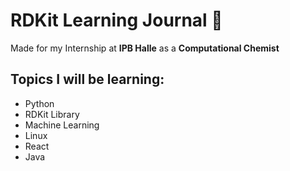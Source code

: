 # RDKit Learning Journal 🧪

Made for my Internship at **IPB Halle** as a **Computational Chemist**

## Topics I will be learning:
- Python
- RDKit Library
- Machine Learning
- Linux
- React
- Java
